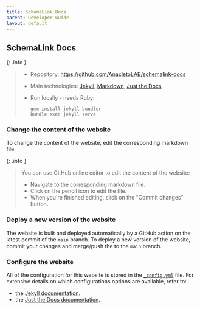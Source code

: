```yaml
---
title: SchemaLink Docs
parent: Developer Guide
layout: default
---
```


## SchemaLink Docs

{: .info }

> - Repository: <https://github.com/AnacletoLAB/schemalink-docs>
> - Main technologies: [Jekyll](https://jekyllrb.com/docs/),
>   [Markdown](https://www.markdownguide.org/), [Just the
>   Docs](https://just-the-docs.github.io/just-the-docs/).
> - Run locally - needs Ruby:
>
>   ```shell
>   gem install jekyll bundler
>   bundle exec jekyll serve
>   ```

### Change the content of the website

To change the content of the website, edit the corresponding markdown file.

{: .info }

> You can use GitHub online editor to edit the content of the website:
>
> - Navigate to the corresponding markdown file.
> - Click on the pencil icon to edit the file.
> - When you're finished editing, click on the "Commit changes" button.

### Deploy a new version of the website

The website is built and deployed automatically by a GitHub action on the latest
commit of the `main` branch. To deploy a new version of the website, commit your
changes and merge/push the to the `main` branch.

### Configure the website

All of the configuration for this website is stored in the
[`_config.yml`](https://github.com/AnacletoLAB/schemalink-docs/blob/main/_config.yml)
file. For extensive details on which configurations options are available, refer
to:

- the [Jekyll documentation](https://jekyllrb.com/docs/configuration/).
- the [Just the Docs
  documentation](https://just-the-docs.github.io/just-the-docs/docs/configuration/).
